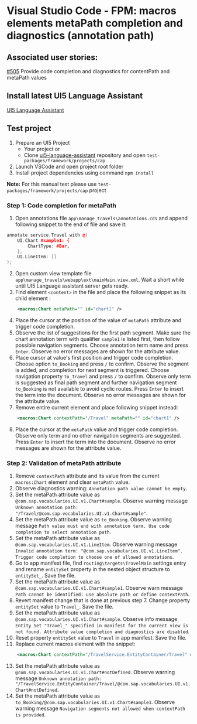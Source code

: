 # Visual Studio Code - FPM: macros elements metaPath completion and diagnostics (annotation path)

## Associated user stories:

[#505](https://github.com/SAP/ui5-language-assistant/issues/505) Provide code completion and diagnostics for contentPath and metaPath values

## Install latest UI5 Language Assistant

[UI5 Language Assistant](https://marketplace.visualstudio.com/items?itemName=SAPOSS.vscode-ui5-language-assistant)

## Test project

1. Prepare an UI5 Project
   - Your project or
   - Clone [ui5-language-assistant](https://github.com/SAP/ui5-language-assistant) repository and open `test-packages/framework/projects/cap`
2. Launch VSCode and open project root folder
3. Install project dependencies using command `npm install`

**Note:** For this manual test please use `test-packages/framework/projects/cap` project

### **Step 1**: Code completion for metaPath

1. Open annotations file `app\manage_travels\annotations.cds` and append following snippet to the end of file and save it:

```cpp
annotate service.Travel with @(
    UI.Chart #sample1: {
        ChartType: #Bar,
    },
    UI.LineItem: []
);
```

2. Open custom view template file `app\manage_travels\webapp\ext\mainMain.view.xml`. Wait a short while until UI5 Language assistant server gets ready.
3. Find element `<content>` in the file and place the following snippet as its child element :

```XML
    <macros:Chart metaPath="" id="chart1" />
```

4. Place the cursor at the position of the value of `metaPath` attribute and trigger code completion.
5. Observe the list of suggestions for the first path segment. Make sure the chart annotation term with qualifier `sample1` is listed first, then follow possible navigation segments. Choose annotation term name and press `Enter`. Observe no error messages are shown for the attribute value.
6. Place cursor at value's first position and trigger code completion. Choose option `to_Booking` and press `/` to confirm. Observe the segment is added, and completion for next segment is triggered. Choose navigation property `to_Travel` and press `/` to confirm. Observe only term is suggested as final path segment and further navigation segment `to_Booking` is not available to avoid cyclic routes. Press `Enter` to insert the term into the document. Observe no error messages are shown for the attribute value.
7. Remove entire current element and place following snippet instead:

```XML
    <macros:Chart contextPath="/Travel" metaPath="" id="chart1" />
```

8. Place the cursor at the `metaPath` value and trigger code completion. Observe only term and no other navigation segments are suggested. Press `Enter` to insert the term into the document. Observe no error messages are shown for the attribute value.

### **Step 2**: Validation of metaPath attribute

1. Remove `contextPath` attribute and its value from the current `macros:Chart` element and clear `metaPath` value.
2. Observe diagnostics warning: `Annotation path value cannot be empty`.
3. Set the metaPath attribute value as `@com.sap.vocabularies.UI.v1.Chart#sample`. Observe warning message `Unknown annotation path: "/Travel/@com.sap.vocabularies.UI.v1.Chart#sample"`.
4. Set the metaPath attribute value as `to_Booking`. Observe warning message `Path value must end with annotation term. Use code completion to select annotation path`.
5. Set the metaPath attribute value as `@com.sap.vocabularies.UI.v1.LineItem`. Observe warning message `Invalid annotation term: "@com.sap.vocabularies.UI.v1.LineItem". Trigger code completion to choose one of allowed annotations`.
6. Go to app manifest file, find `routing\targets\TravelMain` settings entry and rename `entitySet` property in the nested object structure to `entitySet_`. Save the file.
7. Set the metaPath attribute value as `@com.sap.vocabularies.UI.v1.Chart#sample1`. Observe warn message `Path cannot be identified: use absolute path or define contextPath`.
8. Revert manifest change that is done at previous step 7. Change property `entitySet` value to `Travel_`. Save the file.
9. Set the metaPath attribute value as `@com.sap.vocabularies.UI.v1.Chart#sample`. Observe info message `Entity Set "Travel_" specified in manifest for the current view is not found. Attribute value completion and diagnostics are disabled`.
10. Reset property `entitySet` value to `Travel` in app manifest. Save the file.
11. Replace current macros element with the snippet:

```XML
    <macros:Chart contextPath="/TravelService.EntityContainer/Travel" metaPath="" id="chart1" />
```

13. Set the metaPath attribute value as `@com.sap.vocabularies.UI.v1.Chart#notDefined`. Observe warning message `Unknown annotation path: "/TravelService.EntityContainer/Travel/@com.sap.vocabularies.UI.v1.Chart#notDefined`.
14. Set the metaPath attribute value as `to_Booking/@com.sap.vocabularies.UI.v1.Chart#sample1`. Observe warning message `Navigation segments not allowed when contextPath is provided`.
